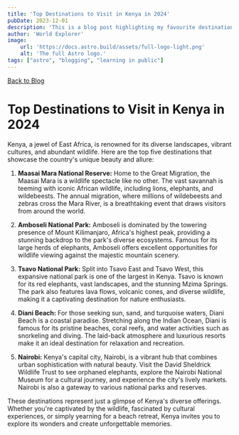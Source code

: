```yaml
---
title: 'Top Destinations to Visit in Kenya in 2024'
pubDate: 2023-12-01
description: 'This is a blog post highlighting my favourite destinations in Kenya.'
author: 'World Explorer'
image:
    url: 'https://docs.astro.build/assets/full-logo-light.png'
    alt: 'The full Astro logo.'
tags: ["astro", "blogging", "learning in public"]
---
```

[Back to Blog](../blog.astro)
# Top Destinations to Visit in Kenya in 2024
Kenya, a jewel of East Africa, is renowned for its diverse landscapes, vibrant cultures, and abundant wildlife. Here are the top five destinations that showcase the country's unique beauty and allure:

1. **Maasai Mara National Reserve:**
   Home to the Great Migration, the Maasai Mara is a wildlife spectacle like no other. The vast savannah is teeming with iconic African wildlife, including lions, elephants, and wildebeests. The annual migration, where millions of wildebeests and zebras cross the Mara River, is a breathtaking event that draws visitors from around the world.

2. **Amboseli National Park:**
   Amboseli is dominated by the towering presence of Mount Kilimanjaro, Africa's highest peak, providing a stunning backdrop to the park's diverse ecosystems. Famous for its large herds of elephants, Amboseli offers excellent opportunities for wildlife viewing against the majestic mountain scenery.

3. **Tsavo National Park:**
   Split into Tsavo East and Tsavo West, this expansive national park is one of the largest in Kenya. Tsavo is known for its red elephants, vast landscapes, and the stunning Mzima Springs. The park also features lava flows, volcanic cones, and diverse wildlife, making it a captivating destination for nature enthusiasts.

4. **Diani Beach:**
   For those seeking sun, sand, and turquoise waters, Diani Beach is a coastal paradise. Stretching along the Indian Ocean, Diani is famous for its pristine beaches, coral reefs, and water activities such as snorkeling and diving. The laid-back atmosphere and luxurious resorts make it an ideal destination for relaxation and recreation.

5. **Nairobi:**
   Kenya's capital city, Nairobi, is a vibrant hub that combines urban sophistication with natural beauty. Visit the David Sheldrick Wildlife Trust to see orphaned elephants, explore the Nairobi National Museum for a cultural journey, and experience the city's lively markets. Nairobi is also a gateway to various national parks and reserves.

These destinations represent just a glimpse of Kenya's diverse offerings. Whether you're captivated by the wildlife, fascinated by cultural experiences, or simply yearning for a beach retreat, Kenya invites you to explore its wonders and create unforgettable memories.